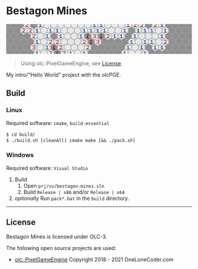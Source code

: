 # Bestagon Mines

![](./assets/bestagon-mines.jpg)

> Using olc::PixelGameEngine, see [License](#license).


My intro/"Hello World" project with the olcPGE.



## Build

### Linux
Required software: `cmake`, `build-essential`
```
$ cd build/
$ ./build.sh [cleanAll] cmake make [&& ./pack.sh]
```

### Windows
Required software: `Visual Studio`
1. Build
    1. Open `prj/vs/bestagon-mines.sln`
    0. Build `Release | x86` and/or `Release | x64`
0. _optionally_ Run `pack*.bat` in the `build` directory.



---

## License

Bestagon Mines is licensed under OLC-3.

The following open source projects are used:

 - [olc::PixelGameEngine](https://github.com/OneLoneCoder/olcPixelGameEngine) Copyright 2018 - 2021 OneLoneCoder.com
